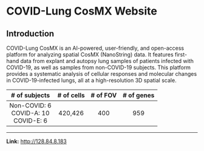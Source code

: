 # COVID-Lung CosMX Website

## Introduction

COVID-Lung CosMX is an AI-powered, user-friendly, and open-access platform for analyzing spatial CosMX (NanoString) data. It features first-hand data from explant and autopsy lung samples of patients infected with COVID-19, as well as samples from non-COVID-19 subjects. This platform provides a systematic analysis of cellular responses and molecular changes in COVID-19-infected lungs, all at a high-resolution 3D spatial scale.

| # of subjects | # of cells | # of FOV | # of genes |
|:-------------:|:----------:|:--------:|:----------:|
| Non-COVID: 6 <br> COVID-A: 10 <br> COVID-E: 6             | 420,426      | 400        | 959      |


--------------------

**Link:** <a href="http://128.84.8.183" target="_blank">http://128.84.8.183</a>
